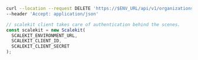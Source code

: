 
<CodeWithHeader method="delete" endpoint="/api/v1/organizations">
<Tabs groupId="tech-stack" queryString>
<TabItem value="curl" label="cURL">

```bash showLineNumbers
curl --location --request DELETE 'https://$ENV_URL/api/v1/organizations/{id}' \
--header 'Accept: application/json'
```

</TabItem>
<TabItem value="nodejs" label="Node.js">

```js showLineNumbers
// scalekit client takes care of authentication behind the scenes.
const scalekit = new Scalekit(
  SCALEKIT_ENVIRONMENT_URL,
  SCALEKIT_CLIENT_ID,
  SCALEKIT_CLIENT_SECRET
);

```

</TabItem>
<!-- <TabItem value="golang" label="Go">

```go
go get https://www.github.com/scalekit-inc/go-sdk
```

</TabItem> -->
</Tabs>
</CodeWithHeader>
<CodeWithHeader title="Response">

```js
{
    "create_time": "2024-001-05T14:48:00.000Z",
    "display_name": "Acme Corp",
    "external_id": "my_unique_id",
    "id": "org_2123312131125533",
    "metadata": {
        "someKey": "…"
    },
    "region_code": "US",
    "update_time": "…"
}
```

</CodeWithHeader>
